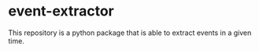 # event-extractor
This repository is a python package that is able to extract events in a given time. 
